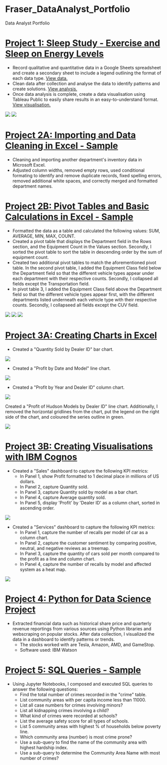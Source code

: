 # Fraser_DataAnalyst_Portfolio
Data Analyst Portfolio 

# [Project 1: Sleep Study - Exercise and Sleep on Energy Levels](https://github.com/akcfraser/Fraser_DataAnalyst_Portfolio/blob/main/Sleep%20Study%20Combined.pdf)
* Record qualitative and quantitative data in a Google Sheets spreadsheet and create a secondary sheet to include a legend outlining the format of each data type. [View data.](https://github.com/akcfraser/Fraser_DataAnalyst_Portfolio/blob/main/Sleep%20Study%20Data.pdf)
* Clean data after collection and analyse the data to identify patterns and create solutions. [View analysis.](https://github.com/akcfraser/Fraser_DataAnalyst_Portfolio/blob/main/Sleep_Study_Overview.pdf)
* Once data analysis is complete, create a data visualisation using Tableau Public to easily share results in an easy-to-understand format. [View visualisation.](https://github.com/akcfraser/Fraser_DataAnalyst_Portfolio/blob/main/Sleep%20Study%20Dashboard.pdf)

![](https://raw.githubusercontent.com/akcfraser/Fraser_DataAnalyst_Portfolio/main/images/Sleep%20Dashboard%20Image%201.png)
![](https://raw.githubusercontent.com/akcfraser/Fraser_DataAnalyst_Portfolio/main/images/Sleep%20Dashboard%20Image%202.png)

# [Project 2A: Importing and Data Cleaning in Excel - Sample](https://github.com/akcfraser/Fraser_DA_Portfolio/blob/main/Montgomery_Fleet_Equipment_Inventory_FA_PART_1_END.xlsx)
* Cleaning and importing another department's inventory data in Microsoft Excel. 
* Adjusted column widths, removed empty rows, used conditional formating to identify and remove duplicate records, fixed spelling errors, removed additional white spaces, and correctly merged and formatted department names. 

# [Project 2B: Pivot Tables and Basic Calculations in Excel - Sample](https://github.com/akcfraser/Fraser_DA_Portfolio/blob/main/Montgomery_Fleet_Equipment_Inventory_FA_PART_2_END.xlsx)
* Formatted the data as a table and calculated the following values: SUM, AVERAGE, MIN, MAX, COUNT.
* Created a pivot table that displays the Department field in the Rows section, and the Equipment Count in the Values section. Secondly, I sorted the pivot table to sort the table in descending order by the sum of equipment count.
* Created two additional pivot tables to match the aforementioned pivot table. In the second pivot table, I added the Equipment Class field below the Department field so that the different vehicle types appear under each department with their respective counts. Secondly, I collapsed all fields except the Transportation field.
* In pivot table 3, I added the Equipment Class field above the Department field so that the different vehicle types appear first, with the different departments listed underneath each vehicle type with their respective counts. Secondly, I collapseed all fields except the CUV field. 

![](https://raw.githubusercontent.com/akcfraser/Fraser_DataAnalyst_Portfolio/main/images/PT%20-%20Department%20and%20Sum%20of%20Equipment.png)
![](https://raw.githubusercontent.com/akcfraser/Fraser_DataAnalyst_Portfolio/main/images/PT%20-%20Department%3AType%20and%20Sum%20of%20Equipment%20COUNT.png)
![](https://raw.githubusercontent.com/akcfraser/Fraser_DataAnalyst_Portfolio/main/images/PT%20-%20Equipment%20Class%20and%20Sum%20of%20Equipment.png)

# [Project 3A: Creating Charts in Excel](https://github.com/akcfraser/Fraser_DA_Portfolio/blob/main/CarSalesByModelEnd.xlsx)
* Created a "Quantity Sold by Dealer ID" bar chart.

![](https://raw.githubusercontent.com/akcfraser/Fraser_DataAnalyst_Portfolio/main/images/Screenshot%202022-07-08%20at%209.28.29%20am.png)

* Created a "Profit by Date and Model" line chart.

![](https://raw.githubusercontent.com/akcfraser/Fraser_DataAnalyst_Portfolio/main/images/Screenshot%202022-07-08%20at%209.28.41%20am.png)

* Created a "Profit by Year and Dealer ID" column chart.

![](https://raw.githubusercontent.com/akcfraser/Fraser_DataAnalyst_Portfolio/main/images/Screenshot%202022-07-08%20at%209.28.51%20am.png)

Created a "Profit of Hudson Models by Dealer ID" line chart. Additionally, I removed the horizontal gridlines from the chart, put the legend on the right side of the chart, and coloured the series outline in green. 

![](https://raw.githubusercontent.com/akcfraser/Fraser_DataAnalyst_Portfolio/main/images/Screenshot%202022-07-08%20at%209.29.01%20am.png)

# [Project 3B: Creating Visualisations with IBM Cognos](https://github.com/akcfraser/Fraser_DA_Portfolio/blob/main/Sales%20and%20Service%20Dashboards.pdf)
* Created a "Sales" dashboard to capture the following KPI metrics:
  * In Panel 1, show Profit formatted to 1 decimal place in millions of US dollars. 
  * In Panel 2, capture Quantity sold.
  * In Panel 3, capture Quantity sold by model as a bar chart.
  * In Panel 4, capture Average quantity sold.
  * In Panel 5, display 'Profit' by 'Dealer ID' as a column chart, sorted in ascending order.
  
![](https://raw.githubusercontent.com/akcfraser/Fraser_DataAnalyst_Portfolio/main/images/Sales%20Dashboard%20image.png)

* Created a "Services" dashboard to capture the following KPI metrics:
  * In Panel 1, capture the number of recalls per model of car as a column chart.
  * In Panel 2, capture the customer sentiment by comparing positive, neutral, and negative reviews as a treemap.
  * In Panel 3, capture the quantity of cars sold per month compared to the profit as a line and column chart.
  * In Panel 4, capture the number of recalls by model and affected system as a heat map. 
  
![](https://raw.githubusercontent.com/akcfraser/Fraser_DataAnalyst_Portfolio/main/images/Services%20Dashboard%20Image.png)

# [Project 4: Python for Data Science Project](https://github.com/akcfraser/Fraser_DA_Portfolio/blob/main/Python%20Data%20Science%20Project.ipynb)
* Extracted financial data such as historical share price and quarterly revenue reportings from various sources using Python libraries and webscraping on popular stocks. After data collection, I visualized the data in a dashboard to identify patterns or trends. 
  * The stocks worked with are Tesla, Amazon, AMD, and GameStop.
  * Software used: IBM Watson 

# [Project 5: SQL Queries - Sample](https://github.com/akcfraser/Fraser_DA_Portfolio/blob/main/DB0201EN-PeerAssign-v5.ipynb)
* Using Jupyter Notebooks, I composed and executed SQL queries to answer the following questions:
  * Find the total number of crimes recorded in the "crime" table.
  * List community areas with per capita income less than 11000.
  * List all case numbers for crimes involving minors?
  * List all kidnapping crimes involving a child?
  * What kind of crimes were recorded at schools?
  * List the average safety score for all types of schools.
  * List 5 community areas with highest % of households below poverty line.
  * Which community area (number) is most crime prone?
  * Use a sub-query to find the name of the community area with highest hardship index.
  * Use a sub-query to determine the Community Area Name with most number of crimes?

